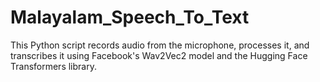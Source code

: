 # Malayalam_Speech_To_Text
This Python script records audio from the microphone, processes it, and transcribes it using Facebook's Wav2Vec2 model and the Hugging Face Transformers library. 
